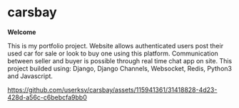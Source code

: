 # carsbay
**Welcome**

This is my portfolio project.
Website allows authenticated users post their used car for sale or look to buy one using this platform.
Communication between seller and buyer is possible through real time chat app on site.
This project builded using: Django, Django Channels, Websocket, Redis, Python3 and Javascript.


https://github.com/userksv/carsbay/assets/115941361/31418828-4d23-428d-a56c-c6bebcfa9bb0

